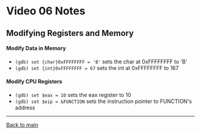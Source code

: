 # Video 06 Notes

## Modifying Registers and Memory

#### Modify Data in Memory
- ```(gdb) set {char}0xFFFFFFFF = 'B'``` sets the char at 0xFFFFFFFF to 'B'
- ```(gdb) set {int}0xFFFFFFFF = 67``` sets the int at 0xFFFFFFFF to 167

#### Modify CPU Registers
- ```(gdb) set $eax = 10``` sets the eax register to 10
- ```(gdb) set $eip = &FUNCTION``` sets the instruction pointer to FUNCTION's address

---
 
[Back to main](https://github.com/rot0xd/SecurityTube/blob/master/SGDE/README.md)
